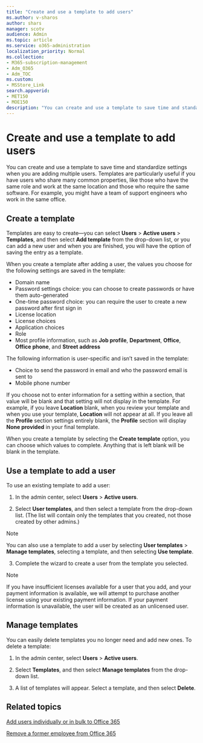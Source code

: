 ```yaml
---
title: "Create and use a template to add users"
ms.author: v-sharos
author: shars
manager: scotv
audience: Admin
ms.topic: article
ms.service: o365-administration
localization_priority: Normal
ms.collection: 
- M365-subscription-management 
- Adm_O365
- Adm_TOC
ms.custom:
- MSStore_Link
search.appverid:
- MET150
- MOE150
description: "You can create and use a template to save time and standardize settings when you add multiple users."
---
```


# Create and use a template to add users

You can create and use a template to save time and standardize settings when you are adding multiple users. Templates are particularly useful if you have users who share many common properties, like those who have the same role and work at the same location and those who require the same software.  For example, you might have a team of support engineers who work in the same office.  

## Create a template

Templates are easy to create&mdash;you can select **Users** > **Active users** > **Templates**, and then select **Add template** from the drop-down list, or you can add a new user and when you are finished, you will have the option of saving the entry as a template.

When you create a template after adding a user, the values you choose for the following settings are saved in the template:

- Domain name
- Password settings choice: you can choose to create passwords or have them auto-generated
- One-time password choice: you can require the user to create a new password after first sign in
- License location
- License choices
- Application choices
- Role
- Most profile information, such as **Job profile**, **Department**, **Office**, **Office phone**, and **Street address** 

The following information is user-specific and isn’t saved in the template:

- Choice to send the password in email and who the password email is sent to
- Mobile phone number

If you choose not to enter information for a setting within a section, that value will be blank and that setting will not display in the template. For example, if you leave **Location** blank, when you review your template and when you use your template, **Location** will not appear at all. If you leave all the **Profile** section settings entirely blank, the **Profile** section will display **None provided** in your final template.

When you create a template by selecting the **Create template** option, you can choose which values to complete. Anything that is left blank will be blank in the template.

## Use a template to add a user

To use an existing template to add a user:

1. In the admin center, select **Users** > **Active users**.

2. Select **User templates**, and then select a template from the drop-down list. (The list will contain only the templates that you created, not those created by other admins.)

 > [!NOTE]
 > You can also use a template to add a user by selecting **User templates** > **Manage templates**, selecting a template, and then selecting **Use template**.

3. Complete the wizard to create a user from the template you selected.

> [!NOTE]
> If you have insufficient licenses available for a user that you add, and your payment information is available, we will attempt to purchase another license using your existing payment information. If your payment information is unavailable, the user will be created as an unlicensed user.

## Manage templates

You can easily delete templates you no longer need and add new ones. To delete a template:

1. In the admin center, select **Users** > **Active users**.

2. Select **Templates**, and then select **Manage templates** from the drop-down list.

3. A list of templates will appear. Select a template, and then select **Delete**.

## Related topics

[Add users individually or in bulk to Office 365](add-users.md)

[Remove a former employee from Office 365](remove-former-employee.md)
  